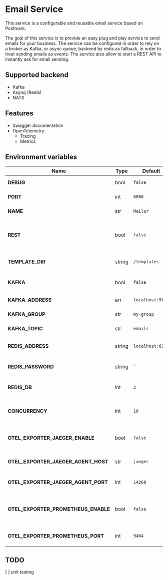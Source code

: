 # Email Service

This service is a configurable and reusable email service based on Postmark.

The goal of this service is to provide an easy plug and play service to send emails for your business.
The service can be configured in order to rely on a broker as Kafka, or async queue, backend by redis as fallback, in order to treat sending emails as events. The service also allow to start a REST API to instantly ask for email sending.

## Supported backend

- Kafka
- Asynq (Redis)
- NATS

## Features

- Swagger documentation
- OpenTelemetry
  - Tracing
  - Metrics

## Environment variables

| Name                                | Type   | Default          | Range | Description                                          |
| ----------------------------------- | ------ | ---------------- | ----- | ---------------------------------------------------- |
| **DEBUG**                           | bool   | `false`          |       | Sets logging level to Debug                          |
| **PORT**                            | int    | `6066`           |       | Bind http server to port                             |
| **NAME**                            | str    | `Mailer`         |       | Set service name                                     |
| **REST**                            | bool   | `false`          |       | Enable exposed REST API to interact with the service |
| **TEMPLATE_DIR**                    | string | `/templates`     |       | Define templates folder path                         |
| **KAFKA**                           | bool   | `false`          |       | Set kafka as broker backend                          |
| **KAFKA_ADDRESS**                   | arr    | `localhost:9092` |       | Set kafka addresses                                  |
| **KAFKA_GROUP**                     | str    | `my-group`       |       | Set kafka group name                                 |
| **KAFKA_TOPIC**                     | str    | `emails`         |       | Set kafka topic name                                 |
| **REDIS_ADDRESS**                   | string | `localhost:6379` |       | Set host address for redis backend                   |
| **REDIS_PASSWORD**                  | string | ``               |       | Set password address for redis backend               |
| **REDIS_DB**                        | int    | `2`              |       | Set redis database number                            |
| **CONCURRENCY**                     | int    | `10`             |       | Set number of concurrent workers for redis backend   |
| **OTEL_EXPORTER_JAEGER_ENABLE**     | bool   | `false`          |       | Enable OpenTelemetry based jager tracing             |
| **OTEL_EXPORTER_JAEGER_AGENT_HOST** | str    | `jaeger`         |       | Override Jaeger agent hostname                       |
| **OTEL_EXPORTER_JAEGER_AGENT_PORT** | int    | `14268`          |       | Override Jaeger agent port                           |
| **OTEL_EXPORTER_PROMETHEUS_ENABLE** | bool   | `false`          |       | Enable OpenTelemetry based prometheus metrics        |
| **OTEL_EXPORTER_PROMETHEUS_PORT**   | int    | `9464`           |       | Override Prometheus exposed port                     |

## TODO

[ ] unit testing
